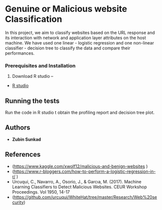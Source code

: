 # Genuine or Malicious website Classification

In this project, we aim to classify websites based on the URL response and its interaction with
network and application layer attributes on the host machine. We have used one linear - logistic regression and one
non-linear classifier - decision tree to classify the data and compare their performances.

### Prerequisites and Installation

1. Download R studio – 

* [R studio](https://www.rstudio.com/products/rstudio/download/#download)

## Running the tests
Run the code in R studio t obtain the profiling report and decision tree plot.

## Authors

* **Zubin Sunkad**

## References

* (https://www.kaggle.com/xwolf12/malicious-and-benign-websites )
* (https://www.r-bloggers.com/how-to-perform-a-logistic-regression-in-r/ )
* Urcuqui, C., Navarro, A., Osorio, J., & Garcıa, M. (2017). Machine Learning Classifiers to Detect Malicious Websites. CEUR Workshop Proceedings. Vol 1950, 14-17
* (https://github.com/urcuqui/WhiteHat/tree/master/Research/Web%20security)
